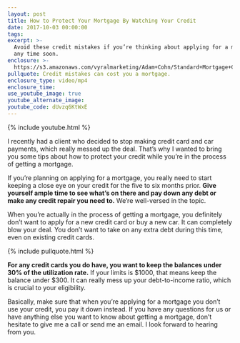 ```yaml
---
layout: post
title: How to Protect Your Mortgage By Watching Your Credit
date: 2017-10-03 00:00:00
tags:
excerpt: >-
  Avoid these credit mistakes if you’re thinking about applying for a mortgage
  any time soon.
enclosure: >-
  https://s3.amazonaws.com/vyralmarketing/Adam+Cohn/Standard+Mortgage+Company+We%E2%80%99re+experts+in+this+topic.mp4
pullquote: Credit mistakes can cost you a mortgage.
enclosure_type: video/mp4
enclosure_time:
use_youtube_image: true
youtube_alternate_image:
youtube_code: dUvzq6KtWxE
---
```



{% include youtube.html %}

I recently had a client who decided to stop making credit card and car payments, which really messed up the deal. That’s why I wanted to bring you some tips about how to protect your credit while you’re in the process of getting a mortgage.

If you’re planning on applying for a mortgage, you really need to start keeping a close eye on your credit for the five to six months prior. **Give yourself ample time to see what’s on there and pay down any debt or make any credit repair you need to.** We’re well-versed in the topic.

When you’re actually in the process of getting a mortgage, you definitely don’t want to apply for a new credit card or buy a new car. It can completely blow your deal. You don’t want to take on any extra debt during this time, even on existing credit cards.

{% include pullquote.html %}

**For any credit cards you do have, you want to keep the balances under 30% of the utilization rate.** If your limits is $1000, that means keep the balance under $300. It can really mess up your debt-to-income ratio, which is crucial to your eligibility.

Basically, make sure that when you’re applying for a mortgage you don’t use your credit, you pay it down instead. If you have any questions for us or have anything else you want to know about getting a mortgage, don’t hesitate to give me a call or send me an email. I look forward to hearing from you.